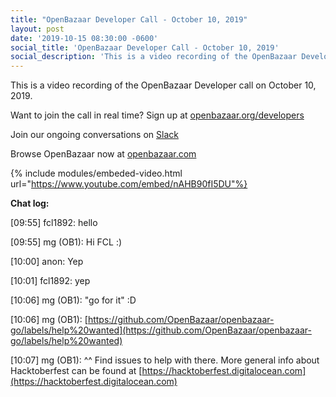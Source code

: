 ```yaml
---
title: "OpenBazaar Developer Call - October 10, 2019"
layout: post
date: '2019-10-15 08:30:00 -0600'
social_title: 'OpenBazaar Developer Call - October 10, 2019'
social_description: 'This is a video recording of the OpenBazaar Developer call on October 10, 2019.'
---
```


This is a video recording of the OpenBazaar Developer call on October 10, 2019. 

Want to join the call in real time? Sign up at [openbazaar.org/developers](https://openbazaar.org/developers)

Join our ongoing conversations on [Slack](https://openbazaar.org/slack)

Browse OpenBazaar now at [openbazaar.com](https://openbazaar.com)

{% include modules/embeded-video.html url="https://www.youtube.com/embed/nAHB90fI5DU"%}

**Chat log:**

[09:55] fcl1892: hello

[09:55] mg (OB1): Hi FCL :)

[10:00] anon: Yep

[10:01] fcl1892: yep

[10:06] mg (OB1): "go for it" :D

[10:06] mg (OB1): [https://github.com/OpenBazaar/openbazaar-go/labels/help%20wanted](https://github.com/OpenBazaar/openbazaar-go/labels/help%20wanted)

[10:07] mg (OB1): ^^ Find issues to help with there. More general info about Hacktoberfest can be found at [https://hacktoberfest.digitalocean.com](https://hacktoberfest.digitalocean.com)
